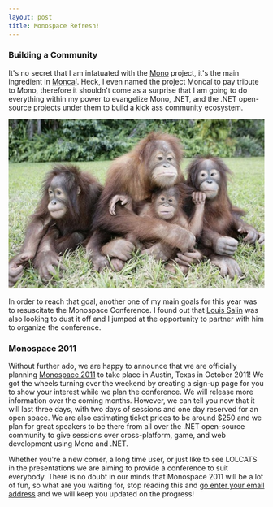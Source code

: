 ```yaml
---
layout: post
title: Monospace Refresh!
---
```


### Building a Community

It's no secret that I am infatuated with the [Mono][mono] project, it's the main ingredient in [Monca&#237;][moncai].  Heck, I even named the project Monca&#237; to pay tribute to Mono, therefore it shouldn't come as a surprise that I am going to do everything within my power to evangelize Mono, .NET, and the .NET open-source projects under them to build a kick ass community ecosystem.

<img src="/images/post-assets/2011-03-21-monospace-refresh/monkeycommunity.jpg" alt="Monkey Community" />

In order to reach that goal, another one of my main goals for this year was to resuscitate the Monospace Conference.  I found out that [Louis Salin][louis] was also looking to dust it off and I jumped at the opportunity to partner with him to organize the conference.

### Monospace 2011

Without further ado, we are happy to announce that we are officially planning [Monospace 2011][monospace] to take place in Austin, Texas in October 2011!  We got the wheels turning over the weekend by creating a sign-up page for you to show your interest while we plan the conference.  We will release more information over the coming months.  However, we can tell you now that it will last three days, with two days of sessions and one day reserved for an open space.  We are also estimating ticket prices to be around $250 and we plan for great speakers to be there from all over the .NET open-source community to give sessions over cross-platform, game, and web development using Mono and .NET.

Whether you're a new comer, a long time user, or just like to see LOLCATS in the presentations we are aiming to provide a conference to suit everybody.  There is no doubt in our minds that Monospace 2011 will be a lot of fun, so what are you waiting for, stop reading this and [go enter your email address][monospace] and we will keep you updated on the progress!

[mono]: http://mono-project.com/
[moncai]: http://moncai.com/
[louis]: http://www.lostechies.com/blogs/louissalin/
[monospace]: http://monospace.us/